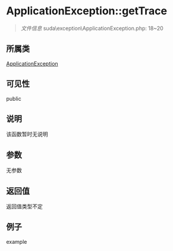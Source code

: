 # ApplicationException::getTrace

> *文件信息* suda\exception\ApplicationException.php: 18~20
## 所属类 

[ApplicationException](../ApplicationException.md)

## 可见性

  public  
## 说明

该函数暂时无说明

## 参数

无参数

## 返回值
返回值类型不定

## 例子

example